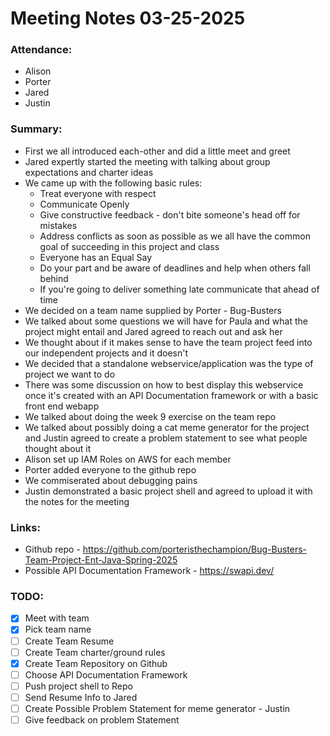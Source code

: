 # Meeting Notes 03-25-2025

### Attendance:
- Alison
- Porter
- Jared
- Justin

### Summary:
- First we all introduced each-other and did a little meet and greet
- Jared expertly started the meeting with talking about group expectations and charter ideas
- We came up with the following basic rules:
    - Treat everyone with respect
    - Communicate Openly
    - Give constructive feedback - don't bite someone's head off for mistakes
    - Address conflicts as soon as possible as we all have the common goal of succeeding in this project and class
    - Everyone has an Equal Say
    - Do your part and be aware of deadlines and help when others fall behind
    - If you're going to deliver something late communicate that ahead of time
- We decided on a team name supplied by Porter - Bug-Busters
- We talked about some questions we will have for Paula and what the project might entail and Jared agreed to reach out and ask her
- We thought about if it makes sense to have the team project feed into our independent projects and it doesn't
- We decided that a standalone webservice/application was the type of project we want to do
- There was some discussion on how to best display this webservice once it's created with an API Documentation framework or with a basic front end webapp
- We talked about doing the week 9 exercise on the team repo
- We talked about possibly doing a cat meme generator for the project and Justin agreed to create a problem statement to see what people thought about it
- Alison set up IAM Roles on AWS for each member
- Porter added everyone to the github repo
- We commiserated about debugging pains
- Justin demonstrated a basic project shell and agreed to upload it with the notes for the meeting
### Links:
- Github repo - https://github.com/porteristhechampion/Bug-Busters-Team-Project-Ent-Java-Spring-2025
- Possible API Documentation Framework - https://swapi.dev/
### TODO:
- [x] Meet with team
- [x] Pick team name
- [ ] Create Team Resume
- [ ] Create Team charter/ground rules
- [x] Create Team Repository on Github
- [ ] Choose API Documentation Framework
- [ ] Push project shell to Repo
- [ ] Send Resume Info to Jared
- [ ] Create Possible Problem Statement for meme generator - Justin
- [ ] Give feedback on problem Statement
